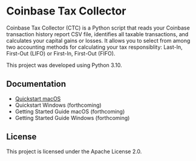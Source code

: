 # Coinbase Tax Collector

Coinbase Tax Collector (CTC) is a Python script that reads your Coinbase transaction history report CSV file, identifies all taxable transactions, and calculates your capital gains or losses. It allows you to select from among two accounting methods for calculating your tax responsiblity: Last-In, First-Out (LIFO) or First-In, First-Out (FIFO).

This project was developed using Python 3.10.

## Documentation

- [Quickstart macOS]() 
- Quickstart Windows (forthcoming)
- Getting Started Guide macOS (forthcoming)
- Getting Started Guide Windows (forthcoming)

## License

This project is licensed under the Apache License 2.0.
